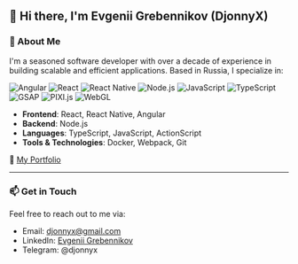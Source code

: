 ## 👋 Hi there, I'm Evgenii Grebennikov (DjonnyX)

### 🚀 About Me

I'm a seasoned software developer with over a decade of experience in building scalable and efficient applications. Based in Russia, I specialize in:

![Angular](https://img.shields.io/badge/Angular-DD0031?style=flat&logo=angular&logoColor=white)
![React](https://img.shields.io/badge/React-61DAFB?style=flat&logo=react&logoColor=black)
![React Native](https://img.shields.io/badge/React_Native-61DAFB?style=flat&logo=react&logoColor=black)
![Node.js](https://img.shields.io/badge/Node.js-339933?style=flat&logo=node.js&logoColor=white)
![JavaScript](https://img.shields.io/badge/JavaScript-F7DF1E?style=flat&logo=javascript&logoColor=black)
![TypeScript](https://img.shields.io/badge/TypeScript-3178C6?style=flat&logo=typescript&logoColor=white)
![GSAP](https://img.shields.io/badge/GSAP-88ce02?style=flat&logo=greensock&logoColor=white)
![PIXI.js](https://img.shields.io/badge/PIXI.js-E535AA?style=flat&logo=pixijs&logoColor=white)
![WebGL](https://img.shields.io/badge/WebGL-000000?style=flat&logo=webgl&logoColor=white)

* **Frontend**: React, React Native, Angular
* **Backend**: Node.js
* **Languages**: TypeScript, JavaScript, ActionScript
* **Tools & Technologies**: Docker, Webpack, Git

🔗 [My Portfolio](https://eugene-grebennikov.pro)

---

### 📫 Get in Touch

Feel free to reach out to me via:

* Email: [djonnyx@gmail.com](mailto:djonnyx@gmail.com)
* LinkedIn: [Evgenii Grebennikov](https://www.linkedin.com/in/evgenii-grebennikov)
* Telegram: @djonnyx
